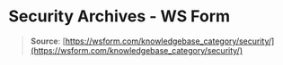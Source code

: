 # Security Archives - WS Form

> **Source**: [https://wsform.com/knowledgebase_category/security/](https://wsform.com/knowledgebase_category/security/)
